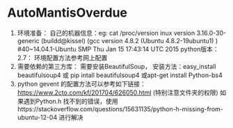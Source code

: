 # AutoMantisOverdue
1. 环境准备：
   自己的机器信息：eg: cat /proc/version
   inux version 3.16.0-30-generic (buildd@kissel) (gcc version 4.8.2 (Ubuntu 4.8.2-19ubuntu1) ) #40~14.04.1-Ubuntu SMP Thu Jan 15 17:43:14 UTC 2015
   python版本：2.7：
   环境配置方法参考网上配置
2. 需要依赖的第三方库：
   需要安装BeautifulSoup，
   安装方法：easy_install beautifulsoup4 或 pip intall beautifulsoup4 或apt-get install Python-bs4
3. python gevent 的配置方法可以参考如下链接：
	https://www.2cto.com/kf/201704/626050.html (特别注意文件夹的权限)
	如果遇到Python.h 找不到的错误，使用https://stackoverflow.com/questions/15631135/python-h-missing-from-ubuntu-12-04 进行解决